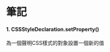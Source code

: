 <h1><b>筆記</b></h1>

<h4><b>1. CSSStyleDeclaration.setProperty()</b></h4>
<p>為一個聲明CSS樣式的對象設置一個新的值</p>
